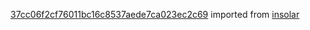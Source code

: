 [37cc06f2cf76011bc16c8537aede7ca023ec2c69](https://github.com/insolar/insolar/commit/37cc06f2cf76011bc16c8537aede7ca023ec2c69) imported from [insolar](https://github.com/insolar/insolar)
